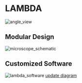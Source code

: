 # LAMBDA

![angle_view](https://user-images.githubusercontent.com/31863323/134268806-61e16d2c-6d9d-42a3-93c7-3407ee2e6162.jpg)

## Modular Design

![microscope_schematic](https://user-images.githubusercontent.com/31863323/134268437-9e66aebd-546b-4f3c-be70-badb08cc8b54.png)
## Customized Software

![lambda_software](https://user-images.githubusercontent.com/31863323/137994883-888ec496-350b-49ff-a18e-54f9bbd0f1c1.png)
[update diagram](https://drive.google.com/file/d/1p9IKQEOXa4xgkiXP0otaJxKXWX_EqZna/view?usp=sharing)
